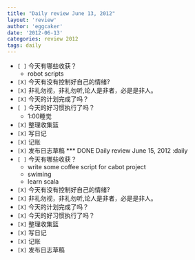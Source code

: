 ```yaml
---
title: "Daily review June 13, 2012" 
layout: 'review'
author: 'eggcaker'
date: '2012-06-13'
categories: review 2012
tags: daily
---
```



  * `[ ]` 今天有哪些收获？ 
    * robot scripts 
  * `[X]` 今天有没有控制好自己的情绪? 
  * `[X]` 非礼勿视，非礼勿听,论人是非者，必是是非人。 
  * `[X]` 今天的计划完成了吗？ 
  * `[ ]` 今天的好习惯执行了吗？ 
    * 1:00睡觉 
  * `[X]` 整理收集篮 
  * `[X]` 写日记 
  * `[X]` 记账 
  * `[X]` 发布日志草稿 *** DONE Daily review June 15, 2012 :daily 
  * `[ ]` 今天有哪些收获？ 
    * write some coffee script for cabot project 
    * swiming 
    * learn scala 
  * `[X]` 今天有没有控制好自己的情绪? 
  * `[X]` 非礼勿视，非礼勿听,论人是非者，必是是非人。 
  * `[X]` 今天的计划完成了吗？ 
  * `[X]` 今天的好习惯执行了吗？ 
  * `[X]` 整理收集篮 
  * `[X]` 写日记 
  * `[X]` 记账 
  * `[X]` 发布日志草稿 

